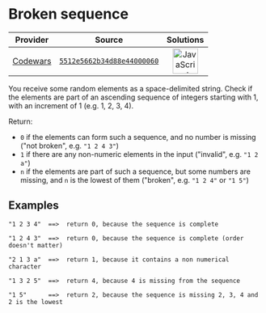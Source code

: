[_metadata_:generated]: - "true"

# Broken sequence

<!-- INFO TABLE BEGIN -->

| Provider                                        | Source                                                                               | Solutions                                                                                                                                                    |
| :---------------------------------------------: | :----------------------------------------------------------------------------------: | :----------------------------------------------------------------------------------------------------------------------------------------------------------: |
| [Codewars](../../../docs/providers/Codewars.md) | [`5512e5662b34d88e44000060`](https://www.codewars.com/kata/5512e5662b34d88e44000060) | [<img src="https://res.cloudinary.com/rascaltwo/image/upload/v1631924076/javascript_ehszr7.svg" alt="JavaScript" title="JavaScript" width="50" />](solve.js) |

<!-- INFO TABLE END -->

You receive some random elements as a space-delimited string. Check if the elements are part of an ascending sequence of integers starting with 1, with an increment of 1 (e.g. 1, 2, 3, 4).

Return:

* `0` if the elements can form such a sequence, and no number is missing ("not broken", e.g. `"1 2 4 3"`)
* `1` if there are any non-numeric elements in the input ("invalid", e.g. `"1 2 a"`)
* `n` if the elements are part of such a sequence, but some numbers are missing, and `n` is the lowest of them ("broken", e.g. `"1 2 4"` or `"1 5"`)


## Examples
```
"1 2 3 4"  ==>  return 0, because the sequence is complete

"1 2 4 3"  ==>  return 0, because the sequence is complete (order doesn't matter)

"2 1 3 a"  ==>  return 1, because it contains a non numerical character

"1 3 2 5"  ==>  return 4, because 4 is missing from the sequence

"1 5"      ==>  return 2, because the sequence is missing 2, 3, 4 and 2 is the lowest

```
